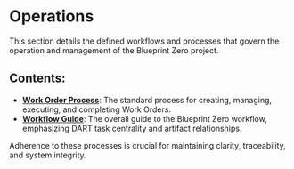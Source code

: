 # Operations

This section details the defined workflows and processes that govern the operation and management of the Blueprint Zero project.

## Contents:

-   **[Work Order Process](work-order-process.md)**: The standard process for creating, managing, executing, and completing Work Orders.
-   **[Workflow Guide](workflow-guide.md)**: The overall guide to the Blueprint Zero workflow, emphasizing DART task centrality and artifact relationships.

Adherence to these processes is crucial for maintaining clarity, traceability, and system integrity.